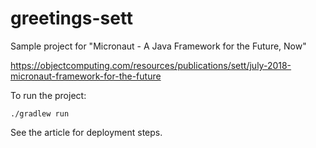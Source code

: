 # greetings-sett
Sample project for "Micronaut - A Java Framework for the Future, Now"

https://objectcomputing.com/resources/publications/sett/july-2018-micronaut-framework-for-the-future

To run the project:

```
./gradlew run
```

See the article for deployment steps.
